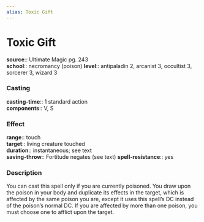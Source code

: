 ```yaml
---
alias: Toxic Gift
---
```


# Toxic Gift 

**source**:: Ultimate Magic pg. 243  
**school**:: necromancy (poison)
**level**:: antipaladin 2, arcanist 3, occultist 3, sorcerer 3, wizard 3

### Casting 

**casting-time**:: 1 standard action  
**components**:: V, S

### Effect 

**range**:: touch  
**target**:: living creature touched  
**duration**:: instantaneous; see text  
**saving-throw**:: Fortitude negates (see text)
**spell-resistance**:: yes

### Description 

You can cast this spell only if you are currently poisoned. You draw upon the poison in your body and duplicate its effects in the target, which is affected by the same poison you are, except it uses this spell’s DC instead of the poison’s normal DC. If you are affected by more than one poison, you must choose one to afflict upon the target.
